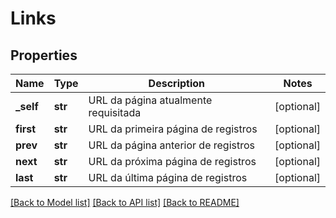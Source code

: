 # Links

## Properties
Name | Type | Description | Notes
------------ | ------------- | ------------- | -------------
**_self** | **str** | URL da página atualmente requisitada | [optional] 
**first** | **str** | URL da primeira página de registros | [optional] 
**prev** | **str** | URL da página anterior de registros | [optional] 
**next** | **str** | URL da próxima página de registros | [optional] 
**last** | **str** | URL da última página de registros | [optional] 

[[Back to Model list]](../README.md#documentation-for-models) [[Back to API list]](../README.md#documentation-for-api-endpoints) [[Back to README]](../README.md)

